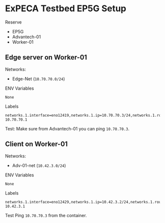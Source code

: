 # ExPECA Testbed EP5G Setup

Reserve
* EP5G
* Advantech-01
* Worker-01

## Edge server on Worker-01

Networks:
* Edge-Net (`10.70.70.0/24`)

ENV Variables
```
None
```

Labels
```
networks.1.interface=eno12419,networks.1.ip=10.70.70.3/24,networks.1.routes=172.16.0.0/16-10.70.70.1
```

Test:
Make sure from Advantech-01 you can ping `10.70.70.3`.


## Client on Worker-01

Networks:
* Adv-01-net (`10.42.3.0/24`)

ENV Variables
```
None
```

Labels
```
networks.1.interface=eno12429,networks.1.ip=10.42.3.2/24,networks.1.routes=10.70.70.0/24-10.42.3.1
```

Test
Ping `10.70.70.3` from the container.
